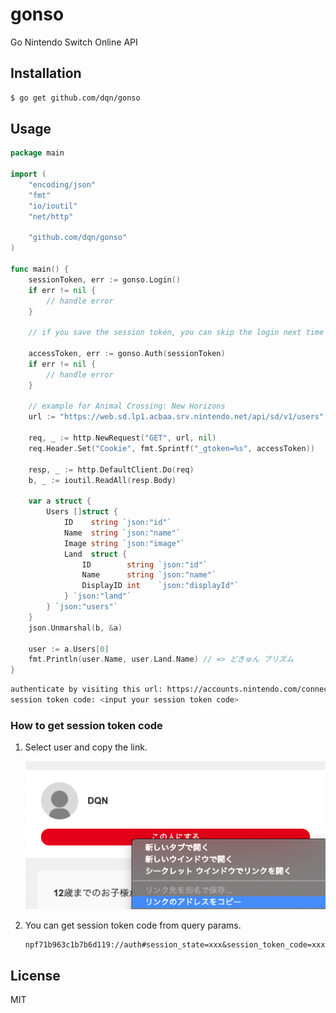 # gonso

Go Nintendo Switch Online API

## Installation

```bash
$ go get github.com/dqn/gonso
```

## Usage

```go
package main

import (
	"encoding/json"
	"fmt"
	"io/ioutil"
	"net/http"

	"github.com/dqn/gonso"
)

func main() {
	sessionToken, err := gonso.Login()
	if err != nil {
		// handle error
	}

	// if you save the session token, you can skip the login next time

	accessToken, err := gonso.Auth(sessionToken)
	if err != nil {
		// handle error
	}

	// example for Animal Crossing: New Horizons
	url := "https://web.sd.lp1.acbaa.srv.nintendo.net/api/sd/v1/users"

	req, _ := http.NewRequest("GET", url, nil)
	req.Header.Set("Cookie", fmt.Sprintf("_gtoken=%s", accessToken))

	resp, _ := http.DefaultClient.Do(req)
	b, _ := ioutil.ReadAll(resp.Body)

	var a struct {
		Users []struct {
			ID    string `json:"id"`
			Name  string `json:"name"`
			Image string `json:"image"`
			Land  struct {
				ID        string `json:"id"`
				Name      string `json:"name"`
				DisplayID int    `json:"displayId"`
			} `json:"land"`
		} `json:"users"`
	}
	json.Unmarshal(b, &a)

	user := a.Users[0]
	fmt.Println(user.Name, user.Land.Name) // => どきゅん プリズム
}
```

```bash
authenticate by visiting this url: https://accounts.nintendo.com/connect/1.0.0/authorize?xxx=xxx
session token code: <input your session token code>
```

### How to get session token code

1.  Select user and copy the link.

    ![](docs/copy_link.png)

2.  You can get session token code from query params.

    ```
    npf71b963c1b7b6d119://auth#session_state=xxx&session_token_code=xxx...
    ```

## License

MIT
